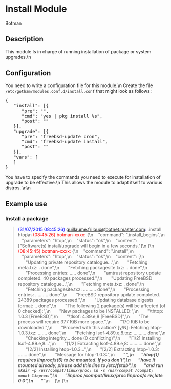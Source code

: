 # Install Module

<span class="label label-primary">Botman</span>

## Description

This module Is in charge of running installation of package or system upgrades.\n

## Configuration

You need to write a configuration file for this module.\n
Create the file `/etc/gotham/modules.conf.d/install.conf` that might look as follows :
<pre>
{
   "install": [{
      "pre": "",
      "cmd": "yes | pkg install %s",
      "post": ""
   }],
   "upgrade": [{
      "pre": "freebsd-update cron",
      "cmd": "freebsd-update install",
      "post": ""
   }],
   "vars": [
   ]
}
</pre>
You have to specify the commands you need to execute for installation of upgrade to be effective.\n
This allows the module to adapt itself to various distros.
\n\n

## Example use

### Install a package

> <span style="color:blue">(31/07/2015 08:45:26) guillaume.friloux@botnet.master.com:</span> .install htop\n
> <span style="color:red">(08:45:26) botman-xxxx:</span> {\n
> &nbsp;&nbsp;&nbsp;"command":  ".install_begins",\n
> &nbsp;&nbsp;&nbsp;"parameters":  "htop",\n
> &nbsp;&nbsp;&nbsp;"status":   "ok",\n
> &nbsp;&nbsp;&nbsp;"content":  ["Software(s) install/upgrade will begin in a few seconds."]\n
> }\n
> <span style="color:red">(08:45:45) botman-xxxx:</span> {\n
> &nbsp;&nbsp;&nbsp;"command":  ".install",\n
> &nbsp;&nbsp;&nbsp;"parameters":  "htop",\n
> &nbsp;&nbsp;&nbsp;"status":   "ok",\n
> &nbsp;&nbsp;&nbsp;"content":  [\n
> &nbsp;&nbsp;&nbsp;&nbsp;&nbsp;&nbsp;"Updating private repository catalogue...",\n
> &nbsp;&nbsp;&nbsp;&nbsp;&nbsp;&nbsp;"Fetching meta.txz: . done",\n
> &nbsp;&nbsp;&nbsp;&nbsp;&nbsp;&nbsp;"Fetching packagesite.txz: .. done",\n
> &nbsp;&nbsp;&nbsp;&nbsp;&nbsp;&nbsp;"Processing entries: ..... done",\n
> &nbsp;&nbsp;&nbsp;&nbsp;&nbsp;&nbsp;"amtrust repository update completed. 40 packages processed.",\n
> &nbsp;&nbsp;&nbsp;&nbsp;&nbsp;&nbsp;"Updating FreeBSD repository catalogue...",\n
> &nbsp;&nbsp;&nbsp;&nbsp;&nbsp;&nbsp;"Fetching meta.txz: . done",\n
> &nbsp;&nbsp;&nbsp;&nbsp;&nbsp;&nbsp;"Fetching packagesite.txz: .......... done",\n
> &nbsp;&nbsp;&nbsp;&nbsp;&nbsp;&nbsp;"Processing entries: .......... done",\n
> &nbsp;&nbsp;&nbsp;&nbsp;&nbsp;&nbsp;"FreeBSD repository update completed. 24389 packages processed.",\n
> &nbsp;&nbsp;&nbsp;&nbsp;&nbsp;&nbsp;"Updating database digests format: .. done",\n
> &nbsp;&nbsp;&nbsp;&nbsp;&nbsp;&nbsp;"The following 2 package(s) will be affected (of 0 checked):",\n
> &nbsp;&nbsp;&nbsp;&nbsp;&nbsp;&nbsp;"New packages to be INSTALLED:",\n
> &nbsp;&nbsp;&nbsp;&nbsp;&nbsp;&nbsp;"\thtop: 1.0.3 [FreeBSD]",\n
> &nbsp;&nbsp;&nbsp;&nbsp;&nbsp;&nbsp;"\tlsof: 4.89.e,8 [FreeBSD]",\n
> &nbsp;&nbsp;&nbsp;&nbsp;&nbsp;&nbsp;"The process will require 377 KiB more space.",\n
> &nbsp;&nbsp;&nbsp;&nbsp;&nbsp;&nbsp;"170 KiB to be downloaded.",\n
> &nbsp;&nbsp;&nbsp;&nbsp;&nbsp;&nbsp;"Proceed with this action? [y/N]: Fetching htop-1.0.3.txz: ....... done",\n
> &nbsp;&nbsp;&nbsp;&nbsp;&nbsp;&nbsp;"Fetching lsof-4.89.e,8.txz: .......... done",\n
> &nbsp;&nbsp;&nbsp;&nbsp;&nbsp;&nbsp;"Checking integrity... done (0 conflicting)",\n
> &nbsp;&nbsp;&nbsp;&nbsp;&nbsp;&nbsp;"[1/2] Installing lsof-4.89.e,8...",\n
> &nbsp;&nbsp;&nbsp;&nbsp;&nbsp;&nbsp;"[1/2] Extracting lsof-4.89.e,8: .......... done",\n
> &nbsp;&nbsp;&nbsp;&nbsp;&nbsp;&nbsp;"[2/2] Installing htop-1.0.3...",\n
> &nbsp;&nbsp;&nbsp;&nbsp;&nbsp;&nbsp;"[2/2] Extracting htop-1.0.3: ....... done",\n
> &nbsp;&nbsp;&nbsp;&nbsp;&nbsp;&nbsp;"Message for htop-1.0.3:",\n
> &nbsp;&nbsp;&nbsp;&nbsp;&nbsp;&nbsp;"***********************************************************",\n
> &nbsp;&nbsp;&nbsp;&nbsp;&nbsp;&nbsp;"htop(1) requires linprocfs(5) to be mounted. If you don't",\n
> &nbsp;&nbsp;&nbsp;&nbsp;&nbsp;&nbsp;"have it mounted already, please add this line to /etc/fstab",\n
> &nbsp;&nbsp;&nbsp;&nbsp;&nbsp;&nbsp;"and run `mkdir -p /usr/compat/linux/proc; ln -s /usr/compat /compat; mount linproc`:",\n
> &nbsp;&nbsp;&nbsp;&nbsp;&nbsp;&nbsp;"linproc /compat/linux/proc linprocfs rw,late 0 0",\n
> &nbsp;&nbsp;&nbsp;&nbsp;&nbsp;&nbsp;"***********************************************************"\n
> &nbsp;&nbsp;&nbsp;]\n
> }\n

